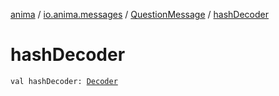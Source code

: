 [anima](../../index.md) / [io.anima.messages](../index.md) / [QuestionMessage](index.md) / [hashDecoder](./hash-decoder.md)

# hashDecoder

`val hashDecoder: `[`Decoder`](https://docs.oracle.com/javase/6/docs/api/java/util/Base64/Decoder.html)